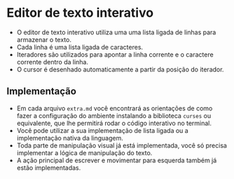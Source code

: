# Editor de texto interativo

- O editor de texto interativo utiliza uma uma lista ligada de linhas para armazenar o texto.
- Cada linha é uma lista ligada de caracteres.
- Iteradores são utilizados para apontar a linha corrente e o caractere corrente dentro da linha.
- O cursor é desenhado automaticamente a partir da posição do iterador.

## Implementação

- Em cada arquivo `extra.md` você encontrará as orientações de como fazer a configuração do ambiente instalando a biblioteca `curses` ou equivalente, que lhe permitirá rodar o código interativo no terminal.
- Você pode utilizar a sua implementação de lista ligada ou a implementação nativa da linguagem.
- Toda parte de manipulação visual já está implementada, você só precisa implementar a lógica de manipulação do texto.
- A ação principal de escrever e movimentar para esquerda também já estão implementadas.
